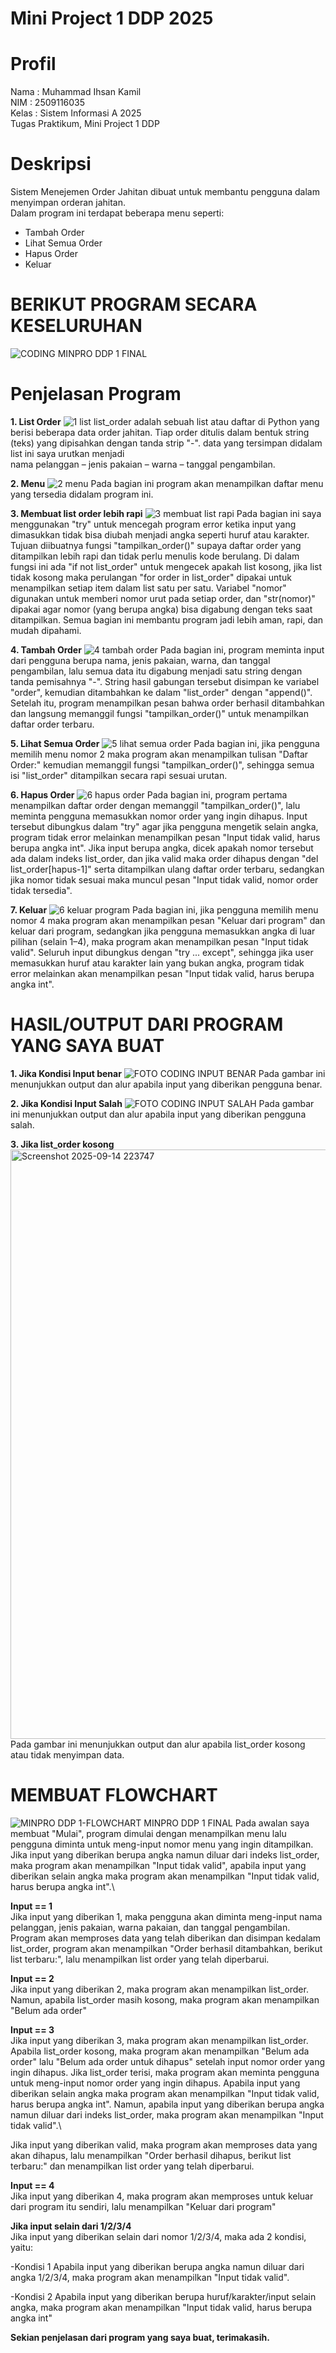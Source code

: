 # Mini Project 1 DDP 2025

# Profil
Nama  : Muhammad Ihsan Kamil\
NIM   : 2509116035\
Kelas : Sistem Informasi A 2025\
Tugas Praktikum, Mini Project 1 DDP

# Deskripsi
Sistem Menejemen Order Jahitan dibuat untuk membantu pengguna dalam menyimpan orderan jahitan.\
Dalam program ini terdapat beberapa menu seperti:
- Tambah Order
- Lihat Semua Order
- Hapus Order
- Keluar
  
# BERIKUT PROGRAM SECARA KESELURUHAN
![CODING MINPRO DDP 1 FINAL](https://github.com/user-attachments/assets/7061d1bb-a0ee-45cb-bf90-6e1150be04c1)
# Penjelasan Program
**1. List Order**
![1 list ](https://github.com/user-attachments/assets/3c3e8d00-889b-45af-92e8-5f448b0ffafd)
list_order adalah sebuah list atau daftar di Python yang berisi beberapa data order jahitan.
Tiap order ditulis dalam bentuk string (teks) yang dipisahkan dengan tanda strip "-".
data yang tersimpan didalam list ini saya urutkan menjadi\
nama pelanggan – jenis pakaian – warna – tanggal pengambilan.

**2. Menu**
![2 menu](https://github.com/user-attachments/assets/91da9682-b607-434a-9f5f-df716dbff9cb)
Pada bagian ini program akan menampilkan daftar menu yang tersedia didalam program ini.

**3. Membuat list order lebih rapi**
![3 membuat list rapi](https://github.com/user-attachments/assets/6f727675-92b7-4928-a16c-437e4a369774)
Pada bagian ini saya menggunakan "try" untuk mencegah program error ketika input yang dimasukkan tidak bisa diubah menjadi angka seperti huruf atau karakter. Tujuan diibuatnya fungsi "tampilkan_order()" supaya daftar order yang ditampilkan lebih rapi dan tidak perlu menulis kode berulang. Di dalam fungsi ini ada "if not list_order" untuk mengecek apakah list kosong, jika list tidak kosong maka perulangan "for order in list_order" dipakai untuk menampilkan setiap item dalam list satu per satu. Variabel "nomor" digunakan untuk memberi nomor urut pada setiap order, dan "str(nomor)" dipakai agar nomor (yang berupa angka) bisa digabung dengan teks saat ditampilkan. Semua bagian ini membantu program jadi lebih aman, rapi, dan mudah dipahami.

**4. Tambah Order**
![4 tambah order](https://github.com/user-attachments/assets/162b923c-ed8a-418a-b368-ebe4f45c0609)
Pada bagian ini, program meminta input dari pengguna berupa nama, jenis pakaian, warna, dan tanggal pengambilan, lalu semua data itu digabung menjadi satu string dengan tanda pemisahnya "-". String hasil gabungan tersebut disimpan ke variabel "order", kemudian ditambahkan ke dalam "list_order" dengan "append()". Setelah itu, program menampilkan pesan bahwa order berhasil ditambahkan dan langsung memanggil fungsi "tampilkan_order()" untuk menampilkan daftar order terbaru.

**5. Lihat Semua Order**
![5 lihat semua order](https://github.com/user-attachments/assets/33ca8352-8933-4bfc-a4b6-fbc8cd308033)
Pada bagian ini, jika pengguna memilih menu nomor 2 maka program akan menampilkan tulisan "Daftar Order:" kemudian memanggil fungsi "tampilkan_order()", sehingga semua isi "list_order" ditampilkan secara rapi sesuai urutan.

**6. Hapus Order**
![6 hapus order](https://github.com/user-attachments/assets/29c89721-26f1-4f08-a03f-e72761a1a95d)
Pada bagian ini, program pertama menampilkan daftar order dengan memanggil "tampilkan_order()", lalu meminta pengguna memasukkan nomor order yang ingin dihapus. Input tersebut dibungkus dalam "try" agar jika pengguna mengetik selain angka, program tidak error melainkan menampilkan pesan "Input tidak valid, harus berupa angka int". Jika input berupa angka, dicek apakah nomor tersebut ada dalam indeks list_order, dan jika valid maka order dihapus dengan "del list_order[hapus-1]" serta ditampilkan ulang daftar order terbaru, sedangkan jika nomor tidak sesuai maka muncul pesan "Input tidak valid, nomor order tidak tersedia".

**7. Keluar**
![6 keluar program](https://github.com/user-attachments/assets/fb8868a7-1e77-470f-8ac0-92567c42d335)
Pada bagian ini, jika pengguna memilih menu nomor 4 maka program akan menampilkan pesan "Keluar dari program" dan keluar dari program, sedangkan jika pengguna memasukkan angka di luar pilihan (selain 1–4), maka program akan menampilkan pesan "Input tidak valid". Seluruh input dibungkus dengan "try ... except", sehingga jika user memasukkan huruf atau karakter lain yang bukan angka, program tidak error melainkan akan menampilkan pesan "Input tidak valid, harus berupa angka int".

# HASIL/OUTPUT DARI PROGRAM YANG SAYA BUAT
**1. Jika Kondisi Input benar**
![FOTO CODING INPUT BENAR](https://github.com/user-attachments/assets/93109d71-c6c7-432c-aca5-387e607beb8f)
Pada gambar ini menunjukkan output dan alur apabila input yang diberikan pengguna benar.

**2. Jika Kondisi Input Salah**
![FOTO CODING INPUT SALAH](https://github.com/user-attachments/assets/df771000-3182-4f87-871d-a47651dd63a4)
Pada gambar ini menunjukkan output dan alur apabila input yang diberikan pengguna salah.

**3. Jika list_order kosong**
<img width="1703" height="943" alt="Screenshot 2025-09-14 223747" src="https://github.com/user-attachments/assets/13db4437-6d4e-45ae-99f9-8f4c7b7b05d1" />
Pada gambar ini menunjukkan output dan alur apabila list_order kosong atau tidak menyimpan data.

# MEMBUAT FLOWCHART
![MINPRO DDP 1-FLOWCHART MINPRO DDP 1 FINAL](https://github.com/user-attachments/assets/6e28a85a-47e7-4546-ae09-38738e9cdedd)
Pada awalan saya membuat "Mulai", program dimulai dengan menampilkan menu lalu pengguna diminta untuk meng-input nomor menu yang ingin ditampilkan. Jika input yang diberikan berupa angka namun diluar dari indeks list_order, maka program akan menampilkan "Input tidak valid", apabila input yang diberikan selain angka maka program akan menampilkan "Input tidak valid, harus berupa angka int".\

**Input == 1**\
Jika input yang diberikan 1, maka pengguna akan diminta meng-input nama pelanggan, jenis pakaian, warna pakaian, dan tanggal pengambilan. Program akan memproses data yang telah diberikan dan disimpan kedalam list_order, program akan menampilkan "Order berhasil ditambahkan, berikut list terbaru:", lalu menampilkan list order yang telah diperbarui.

**Input == 2**\
Jika input yang diberikan 2, maka program akan menampilkan list_order. Namun, apabila list_order masih kosong, maka program akan menampilkan "Belum ada order"

**Input == 3**\
Jika input yang diberikan 3, maka program akan menampilkan list_order. Apabila list_order kosong, maka program akan menampilkan "Belum ada order" lalu "Belum ada order untuk dihapus" setelah input nomor order yang ingin dihapus. Jika list_order terisi, maka program akan meminta pengguna untuk meng-input nomor order yang ingin dihapus. Apabila input yang diberikan selain angka maka program akan menampilkan "Input tidak valid, harus berupa angka int". Namun, apabila input yang diberikan berupa angka namun diluar dari indeks list_order, maka program akan menampilkan "Input tidak valid".\

Jika input yang diberikan valid, maka program akan memproses data yang akan dihapus, lalu menampilkan "Order berhasil dihapus, berikut list terbaru:" dan menampilkan list order yang telah diperbarui.

**Input == 4**\
Jika input yang diberikan 4, maka program akan memproses untuk keluar dari program itu sendiri, lalu menampilkan "Keluar dari program"

**Jika input selain dari 1/2/3/4**\
Jika input yang diberikan selain dari nomor 1/2/3/4, maka ada 2 kondisi, yaitu:

-Kondisi 1
Apabila input yang diberikan berupa angka namun diluar dari angka 1/2/3/4, maka program akan menampilkan "Input tidak valid".

-Kondisi 2
Apabila input yang diberikan berupa huruf/karakter/input selain angka, maka program akan menampilkan "Input tidak valid, harus berupa angka int"

**Sekian penjelasan dari program yang saya buat, terimakasih.**
